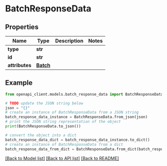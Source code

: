# BatchResponseData


## Properties

Name | Type | Description | Notes
------------ | ------------- | ------------- | -------------
**type** | **str** |  |
**id** | **str** |  |
**attributes** | [**Batch**](Batch.md) |  |

## Example

```python
from openapi_client.models.batch_response_data import BatchResponseData

# TODO update the JSON string below
json = "{}"
# create an instance of BatchResponseData from a JSON string
batch_response_data_instance = BatchResponseData.from_json(json)
# print the JSON string representation of the object
print(BatchResponseData.to_json())

# convert the object into a dict
batch_response_data_dict = batch_response_data_instance.to_dict()
# create an instance of BatchResponseData from a dict
batch_response_data_from_dict = BatchResponseData.from_dict(batch_response_data_dict)
```
[[Back to Model list]](../README.md#documentation-for-models) [[Back to API list]](../README.md#documentation-for-api-endpoints) [[Back to README]](../README.md)

